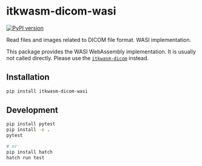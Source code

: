 # itkwasm-dicom-wasi

[![PyPI version](https://badge.fury.io/py/itkwasm-dicom-wasi.svg)](https://badge.fury.io/py/itkwasm-dicom-wasi)

Read files and images related to DICOM file format. WASI implementation.

This package provides the WASI WebAssembly implementation. It is usually not called directly. Please use the [`itkwasm-dicom`](https://pypi.org/project/itkwasm-dicom/) instead.


## Installation

```sh
pip install itkwasm-dicom-wasi
```

## Development
```sh
pip install pytest
pip install -e .
pytest

# or
pip install hatch
hatch run test
```

